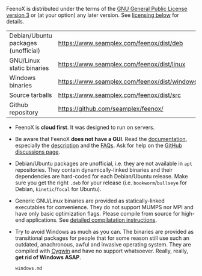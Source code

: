 FeenoX is distributed under the terms of the [GNU General Public License version 3](https://www.gnu.org/licenses/gpl-3.0.en.html) or (at your option) any later version. See [licensing below](#licensing) for details.

|                                        |                                                       |
|----------------------------------------|-------------------------------------------------------|
|  Debian/Ubuntu packages (unofficial)   | <https://www.seamplex.com/feenox/dist/deb>            |
|  GNU/Linux static binaries             | <https://www.seamplex.com/feenox/dist/linux>          |
|  Windows binaries                      | <https://www.seamplex.com/feenox/dist/windows>        |
|  Source tarballs                       | <https://www.seamplex.com/feenox/dist/src>            |
|  Github repository                     | <https://github.com/seamplex/feenox/>                 |


 * FeenoX is **cloud first**. It was designed to run on servers.
 * Be aware that FeenoX **does not have a GUI**. Read the [documentation](https://seamplex.com/feenox/), especially the [description](https://www.seamplex.com/feenox/doc/feenox-desc.html) and the [FAQs](https://seamplex.com/feenox/doc/FAQ.html). Ask for help on the [GitHub discussions page](https://github.com/seamplex/feenox/discussions).
 * Debian/Ubuntu packages are unofficial, i.e. they are not available in `apt` repositories. They contain dynamically-linked binaries and their dependencies are hard-coded for each Debian/Ubuntu release. Make sure you get the right `.deb` for your release (i.e. `bookworm`/`bullseye` for Debian, `kinetic`/`focal` for Ubuntu).
 * Generic GNU/Linux binaries are provided as statically-linked executables for convenience. They do not support MUMPS nor MPI and have only basic optimization flags. Please compile from source for high-end applications. See [detailed compilatation instructions](https://seamplex.com/feenox/compilation.html).
 * Try to avoid Windows as much as you can. The binaries are provided as transitional packages for people that for some reason still use such an outdated, anachronous, awful and invasive operating system. They are compiled with [Cygwin](http://cygwin.com/) and have no support whatsoever. Really, really, **get rid of Windows ASAP**.
 
   ```include
   windows.md
   ```
